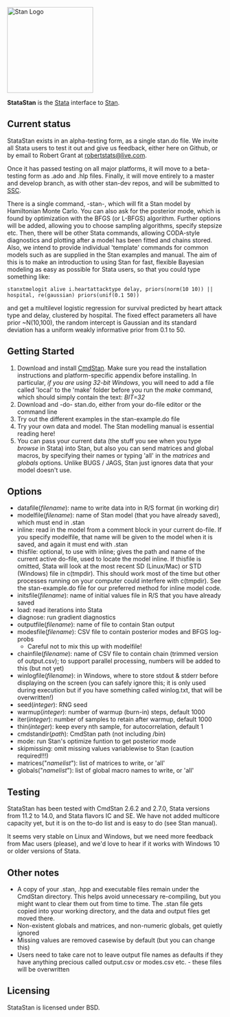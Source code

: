 
<a href="http://mc-stan.org">
<img src="https://raw.githubusercontent.com/stan-dev/logos/master/logo.png" width=200 alt="Stan Logo"/>
</a>

**StataStan** is the [Stata](http://www.stata.com) interface to [Stan](http://mc-stan.org).

Current status
---------
StataStan exists in an alpha-testing form, as a single stan.do file. We invite all Stata users to test it out and give us feedback, either here on Github, or by email to Robert Grant at [robertstats@live.com](mailto:robertstats@live.com).

Once it has passed testing on all major platforms, it will move to a beta-testing form as .ado and .hlp files. Finally, it will move entirely to a master and develop branch, as with other stan-dev repos, and will be submitted to [SSC](https://ideas.repec.org/s/boc/bocode.html).

There is a single command, -stan-, which will fit a Stan model by Hamiltonian Monte Carlo. You can also ask for the posterior mode, which is found by optimization with the BFGS (or L-BFGS) algorithm. Further options will be added, allowing you to choose sampling algorithms, specify stepsize etc. Then, there will be other Stata commands, allowing CODA-style diagnostics and plotting after a model has been fitted and chains stored. Also, we intend to provide individual 'template' commands for common models such as are supplied in the Stan examples and manual. The aim of this is to make an introduction to using Stan for fast, flexible Bayesian modeling as easy as possible for Stata users, so that you could type something like:

    stanxtmelogit alive i.heartattacktype delay, priors(norm(10 10)) || hospital, re(gaussian) priors(unif(0.1 50))

and get a multilevel logistic regression for survival predicted by heart attack type and delay, clustered by hospital. The fixed effect parameters all have prior ~N(10,100), the random intercept is Gaussian and its standard deviation has a uniform weakly informative prior from 0.1 to 50.

Getting Started
----------------
1. Download and install [CmdStan](http://mc-stan.org/cmdstan.html). Make sure you read the installation instructions and platform-specific appendix before installing. In particular, _if you are using 32-bit Windows_, you will need to add a file called 'local' to the 'make' folder before you run the *make* command, which should simply contain the text: *BIT=32*
1. Download and -do- stan.do, either from your do-file editor or the command line
1. Try out the different examples in the stan-example.do file
1. Try your own data and model. The Stan modelling manual is essential reading here!
1. You can pass your current data (the stuff you see when you type *browse* in Stata) into Stan, but also you can send matrices and global macros, by specifying their names or typing 'all' in the *matrices* and *globals* options. Unlike BUGS / JAGS, Stan just ignores data that your model doesn't use.

Options
-----------------
* datafile(_filename_): name to write data into in R/S format (in working dir)
* modelfile(_filename_): name of Stan model (that you have already saved), which must end in .stan
* inline: read in the model from a comment block in your current do-file. If you specify modelfile, that name will be given to the model when it is saved, and again it must end with .stan
* thisfile: optional, to use with inline; gives the path and name of the current active do-file, used to locate the model inline. If thisfile is omitted, Stata will look at the most recent SD (Linux/Mac) or STD (Windows) file in c(tmpdir). This should work most of the time but other processes running on your computer could interfere with c(tmpdir). See the stan-example.do file for our preferred method for inline model code.
* initsfile(_filename_): name of initial values file in R/S that you have already saved
* load: read iterations into Stata
* diagnose: run gradient diagnostics
* outputfile(_filename_): name of file to contain Stan output
* modesfile(_filename_): CSV file to contain posterior modes and BFGS log-probs
  * Careful not to mix this up with modelfile!
* chainfile(_filename_): name of CSV file to contain chain (trimmed version of output.csv); to support parallel processing, numbers will be added to this (but not yet)
* winlogfile(_filename_): in Windows, where to store stdout & stderr before displaying on the screen (you can safely ignore this; it is only used during execution but if you have something called winlog.txt, that will be overwritten!)
* seed(_integer_): RNG seed
* warmup(_integer_): number of warmup (burn-in) steps, default 1000
* iter(_integer_): number of samples to retain after warmup, default 1000
* thin(_integer_): keep every nth sample, for autocorrelation, default 1
* cmdstandir(_path_): CmdStan path (not including /bin)
* mode: run Stan's optimize funtion to get posterior mode
* skipmissing: omit missing values variablewise to Stan (caution required!!!)
* matrices("_namelist_"): list of matrices to write, or 'all'
* globals("_namelist_"): list of global macro names to write, or 'all'

Testing
-----------------
StataStan has been tested with CmdStan 2.6.2 and 2.7.0, Stata versions from 11.2 to 14.0, and Stata flavors IC and SE. We have not added multicore capacity yet, but it is on the to-do list and is easy to do (see Stan manual).

It seems very stable on Linux and Windows, but we need more feedback from Mac users (please), and we'd love to hear if it works with Windows 10 or older versions of Stata.

Other notes
---------------
* A copy of your .stan, .hpp and executable files remain under the CmdStan directory. This helps avoid unnecessary re-compiling, but you might want to clear them out from time to time. The .stan file gets copied into your working directory, and the data and output files get moved there.
* Non-existent globals and matrices, and non-numeric globals, get quietly ignored
* Missing values are removed casewise by default (but you can change this)
* Users need to take care not to leave output file names as defaults if they have anything precious called output.csv or modes.csv etc. - these files will be overwritten

Licensing
---------
StataStan is licensed under BSD.